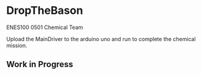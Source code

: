 # DropTheBason
ENES100 0501 Chemical Team

Upload the MainDriver to the arduino uno and run to complete the chemical mission.

## Work in Progress

